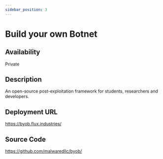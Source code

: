 ```yaml
---
sidebar_position: 3
---
```


# Build your own Botnet

## Availability
Private

## Description
An open-source post-exploitation framework for students, researchers and developers. 

## Deployment URL
https://byob.flux.industries/

## Source Code
https://github.com/malwaredllc/byob/